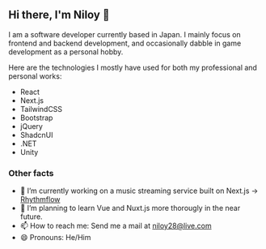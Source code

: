 ## Hi there, I'm Niloy 👋

I am a software developer currently based in Japan. I mainly focus on frontend and backend development, and occasionally dabble in game development as a personal hobby.

Here are the technologies I mostly have used for both my professional and personal works:
- React
- Next.js
- TailwindCSS
- Bootstrap
- jQuery
- ShadcnUI
- .NET
- Unity

### Other facts
- 🔭 I’m currently working on a music streaming service built on Next.js -> [Rhythmflow](https://github.com/Niloy28/rhythmflow)
- 🌱 I’m planning to learn Vue and Nuxt.js more thorougly in the near future.
- 📫 How to reach me: Send me a mail at [niloy28@live.com](mailto:niloy28@live.com)
- 😄 Pronouns: He/Him

<!--
**Niloy28/Niloy28** is a ✨ _special_ ✨ repository because its `README.md` (this file) appears on your GitHub profile.

Here are some ideas to get you started:

- 🔭 I’m currently working on ...
- 🌱 I’m currently learning ...
- 👯 I’m looking to collaborate on ...
- 🤔 I’m looking for help with ...
- 💬 Ask me about ...
- 📫 How to reach me: ...
- 😄 Pronouns: ...
- ⚡ Fun fact: ...
-->

